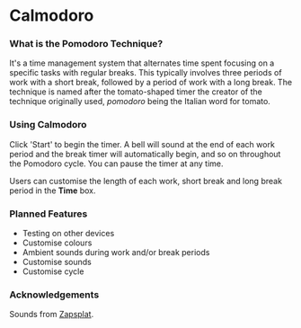 # Calmodoro

### What is the Pomodoro Technique?

It's a time management system that alternates time spent focusing on a specific tasks with regular breaks. This typically involves three periods of work with a short break, followed by a period of work with a long break. The technique is named after the tomato-shaped timer the creator of the technique originally used, _pomodoro_ being the Italian word for tomato.

### Using Calmodoro

Click 'Start' to begin the timer. A bell will sound at the end of each work period and the break timer will automatically begin, and so on throughout the Pomodoro cycle. You can pause the timer at any time.

Users can customise the length of each work, short break and long break period in the **Time** box.

### Planned Features

- Testing on other devices
- Customise colours
- Ambient sounds during work and/or break periods
- Customise sounds
- Customise cycle

### Acknowledgements

Sounds from [Zapsplat](https://www.zapsplat.com/).
